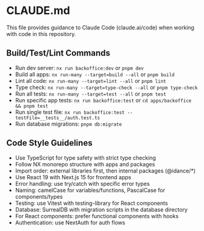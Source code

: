 # CLAUDE.md

This file provides guidance to Claude Code (claude.ai/code) when working with code in this repository.

## Build/Test/Lint Commands
- Run dev server: `nx run backoffice:dev` or `pnpm dev`
- Build all apps: `nx run-many --target=build --all` or `pnpm build`
- Lint all code: `nx run-many --target=lint --all` or `pnpm lint`
- Type check: `nx run-many --target=type-check --all` or `pnpm type-check`
- Run all tests: `nx run-many --target=test --all` or `pnpm test`
- Run specific app tests: `nx run backoffice:test` or `cd apps/backoffice && pnpm test`
- Run single test file: `nx run backoffice:test --testFile=__tests__/auth.test.ts`
- Run database migrations: `pnpm db:migrate`

## Code Style Guidelines
- Use TypeScript for type safety with strict type checking
- Follow NX monorepo structure with apps and packages
- Import order: external libraries first, then internal packages (@idance/*)
- Use React 19 with Next.js 15 for frontend apps
- Error handling: use try/catch with specific error types
- Naming: camelCase for variables/functions, PascalCase for components/types
- Testing: use Vitest with testing-library for React components
- Database: SurrealDB with migration scripts in the database directory
- For React components: prefer functional components with hooks
- Authentication: use NextAuth for auth flows